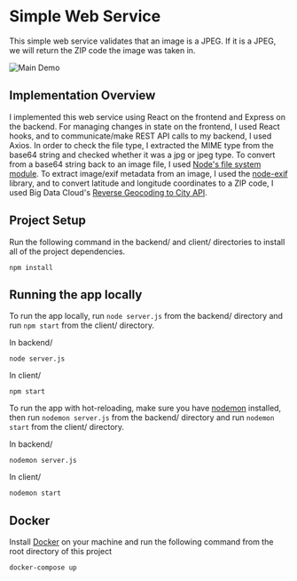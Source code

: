 # Simple Web Service
This simple web service validates that an image is a JPEG. If it is a JPEG, we will return the ZIP code the image was taken in.

![Main Demo](readme_img/main.gif)

## Implementation Overview
I implemented this web service using React on the frontend and Express on the backend. For managing changes in state on the frontend, I used React hooks, and to communicate/make REST API calls to my backend, I used Axios. In order to check the file type, I extracted the MIME type from the base64 string and checked whether it was a jpg or jpeg type. To convert from a base64 string back to an image file, I used [Node's file system module](https://nodejs.org/api/fs.html). To extract image/exif metadata from an image, I used the [node-exif](https://github.com/gomfunkel/node-exif) library, and to convert latitude and longitude coordinates to a ZIP code, I used Big Data Cloud's [Reverse Geocoding to City API](bigdatacloud.com/geocoding-apis/free-reverse-geocode-to-city-api).

## Project Setup
Run the following command in the backend/ and client/ directories to install all of the project dependencies.
```
npm install
```

## Running the app locally
To run the app locally, run ```node server.js``` from the backend/ directory and run ```npm start``` from the client/ directory.

In backend/
```
node server.js
```
In client/
```
npm start
```
To run the app with hot-reloading, make sure you have [nodemon](https://www.npmjs.com/package/nodemon) installed, then run ```nodemon server.js``` from the backend/ directory and run ```nodemon start``` from the client/ directory.

In backend/
```
nodemon server.js
```
In client/
```
nodemon start
```

## Docker
Install [Docker](https://www.docker.com/get-started) on your machine and run the following command from the root directory of this project

`docker-compose up`